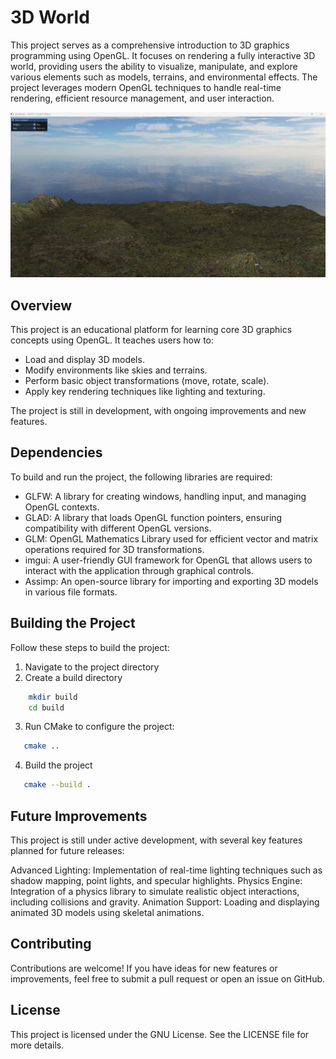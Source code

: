 # 3D World

This project serves as a comprehensive introduction to 3D graphics programming using OpenGL. It focuses on rendering a fully interactive 3D world, providing users the ability to visualize, manipulate, and explore various elements such as models, terrains, and environmental effects. The project leverages modern OpenGL techniques to handle real-time rendering, efficient resource management, and user interaction.

![My World](./deps/Intro.png)

## Overview

This project is an educational platform for learning core 3D graphics concepts using OpenGL. It teaches users how to:

- Load and display 3D models.
- Modify environments like skies and terrains.
- Perform basic object transformations (move, rotate, scale).
- Apply key rendering techniques like lighting and texturing.

The project is still in development, with ongoing improvements and new features.

## Dependencies

To build and run the project, the following libraries are required:

- GLFW: A library for creating windows, handling input, and managing OpenGL contexts.
- GLAD: A library that loads OpenGL function pointers, ensuring compatibility with different OpenGL versions.
- GLM: OpenGL Mathematics Library used for efficient vector and matrix operations required for 3D transformations.
- imgui: A user-friendly GUI framework for OpenGL that allows users to interact with the application through graphical controls.
- Assimp: An open-source library for importing and exporting 3D models in various file formats.

## Building the Project
Follow these steps to build the project:

1. Navigate to the project directory
2. Create a build directory
```bash
    mkdir build
    cd build
```
3. Run CMake to configure the project: 
```bash
   cmake ..
```
4. Build the project
```bash
   cmake --build .
```

## Future Improvements
This project is still under active development, with several key features planned for future releases:

Advanced Lighting: Implementation of real-time lighting techniques such as shadow mapping, point lights, and specular highlights.
Physics Engine: Integration of a physics library to simulate realistic object interactions, including collisions and gravity.
Animation Support: Loading and displaying animated 3D models using skeletal animations.

## Contributing
Contributions are welcome! If you have ideas for new features or improvements, feel free to submit a pull request or open an issue on GitHub.

## License
This project is licensed under the GNU License. See the LICENSE file for more details.
